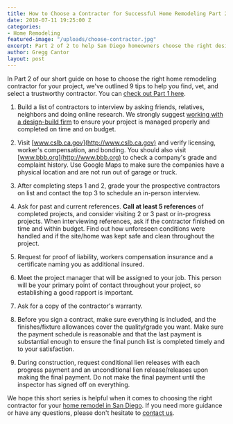 ```yaml
---
title: How to Choose a Contractor for Successful Home Remodeling Part 2
date: 2010-07-11 19:25:00 Z
categories:
- Home Remodeling
featured-image: "/uploads/choose-contractor.jpg"
excerpt: Part 2 of 2 to help San Diego homeowners choose the right design-build contractor to ensure a successful home remodel project.
author: Gregg Cantor
layout: post
---
```


In Part 2 of our short guide on hose to choose the right home remodeling contractor for your project, we've outlined 9 tips to help you find, vet, and select a trustworthy contractor. You can [check out Part 1 here](/how-to-choose-a-contractor-for-successful-home-remodeling-part-1/).

1. Build a list of contractors to interview by asking friends, relatives, neighbors and doing online research. We strongly suggest [working with a design-build firm](/why-choose-design-build-for-your-home-project/) to ensure your project is managed properly and completed on time and on budget.

2. Visit [www.cslb.ca.gov](http://www.cslb.ca.gov) and verify licensing, worker's compensation, and bonding. You should also visit [www.bbb.org](http://www.bbb.org) to check a company's grade and complaint history. Use Google Maps to make sure the companies have a physical location and are not run out of garage or truck.

3. After completing steps 1 and 2, grade your the prospective contractors on list and contact the top 3 to schedule an in-person interview.

4. Ask for past and current references. **Call at least 5 references** of completed projects, and consider visiting 2 or 3 past or in-progress projects. When interviewing references, ask if the contractor finished on time and within budget. Find out how unforeseen conditions were handled and if the site/home was kept safe and clean throughout the project.

5. Request for proof of liability, workers compensation insurance and a certificate naming you as additional insured.

6. Meet the project manager that will be assigned to your job. This person will be your primary point of contact throughout your project, so establishing a good rapport is important.

7. Ask for a copy of the contractor's warranty.

8. Before you sign a contract, make sure everything is included, and the finishes/fixture allowances cover the quality/grade you want. Make sure the payment schedule is reasonable and that the last payment is substantial enough to ensure the final punch list is completed timely and to your satisfaction.

9. During construction, request conditional lien releases with each progress payment and an unconditional lien release/releases upon making the final payment. Do not make the final payment until the inspector has signed off on everything.

We hope this short series is helpful when it comes to choosing the right contractor for your [home remodel in San Diego](/san-diego-home-remodel-services). If you need more guidance or have any questions, please don't hesitate to [contact us](#quick-contact).
